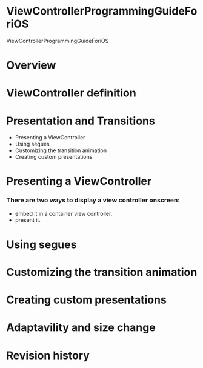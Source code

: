 # ViewControllerProgrammingGuideForiOS
ViewControllerProgrammingGuideForiOS

# Overview
# ViewController definition
# Presentation and Transitions

- Presenting a ViewController
- Using segues
- Customizing the transition animation
- Creating custom presentations

# Presenting a ViewController

### There are two ways to display a view controller onscreen: 

- embed it in a container view controller.
- present it. 

# Using segues
# Customizing the transition animation
# Creating custom presentations

# Adaptavility and size change
# Revision history
